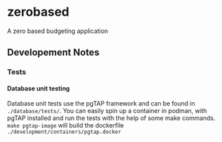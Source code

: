 # zerobased
A zero based budgeting application

## Developement Notes
### Tests
#### Database unit testing

Database unit tests use the pgTAP framework and can be found in `./database/tests/`. You can easily spin up a container in podman, with pgTAP installed and run the tests with the help of some make commands. `make pgtap-image` will build the dockerfile `./development/containers/pgtap.docker`